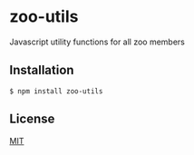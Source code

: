 zoo-utils
=========

Javascript utility functions for all zoo members

Installation
-------------

```shell
$ npm install zoo-utils
```

License
--------

[MIT](LICENSE)
